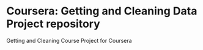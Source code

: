 Coursera: Getting and Cleaning Data Project repository
============================

Getting and Cleaning Course Project for Coursera
